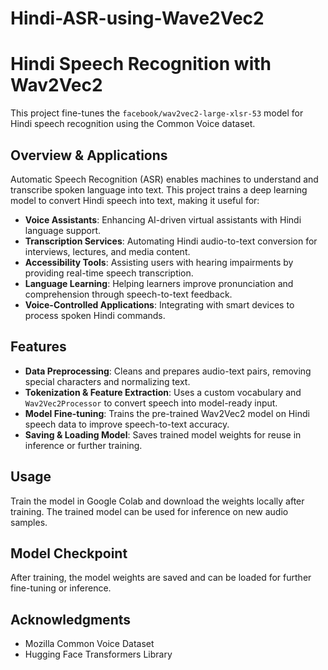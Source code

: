 # Hindi-ASR-using-Wave2Vec2
 

# Hindi Speech Recognition with Wav2Vec2  

This project fine-tunes the `facebook/wav2vec2-large-xlsr-53` model for Hindi speech recognition using the Common Voice dataset.  

## Overview & Applications  

Automatic Speech Recognition (ASR) enables machines to understand and transcribe spoken language into text. This project trains a deep learning model to convert Hindi speech into text, making it useful for:  

- **Voice Assistants**: Enhancing AI-driven virtual assistants with Hindi language support.  
- **Transcription Services**: Automating Hindi audio-to-text conversion for interviews, lectures, and media content.  
- **Accessibility Tools**: Assisting users with hearing impairments by providing real-time speech transcription.  
- **Language Learning**: Helping learners improve pronunciation and comprehension through speech-to-text feedback.  
- **Voice-Controlled Applications**: Integrating with smart devices to process spoken Hindi commands.  

## Features  

- **Data Preprocessing**: Cleans and prepares audio-text pairs, removing special characters and normalizing text.  
- **Tokenization & Feature Extraction**: Uses a custom vocabulary and `Wav2Vec2Processor` to convert speech into model-ready input.  
- **Model Fine-tuning**: Trains the pre-trained Wav2Vec2 model on Hindi speech data to improve speech-to-text accuracy.  
- **Saving & Loading Model**: Saves trained model weights for reuse in inference or further training.  

## Usage  

Train the model in Google Colab and download the weights locally after training. The trained model can be used for inference on new audio samples.  

## Model Checkpoint  

After training, the model weights are saved and can be loaded for further fine-tuning or inference.  

## Acknowledgments  

- Mozilla Common Voice Dataset  
- Hugging Face Transformers Library  

